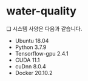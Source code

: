 # water-quality	

❏ 시스템 사양은 다음과 같습니다. 
- Ubuntu 18.04
- Python 3.7.9
- Tensorflow-gpu 2.4.1
- CUDA 11.1
- cuDnn 8.0.4
- Docker 20.10.2


<!--stackedit_data:
eyJoaXN0b3J5IjpbLTE3NTE0MDIxOTldfQ==
-->
